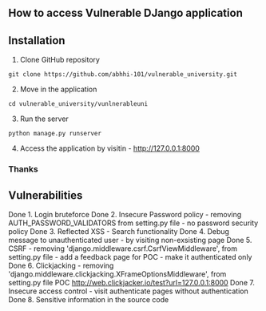 ## How to access Vulnerable DJango application

## Installation
1. Clone GitHub repository

``git clone https://github.com/abhhi-101/vulnerable_university.git``

2. Move in the application

``cd vulnerable_university/vunlnerableuni``

3. Run the server 

``python manage.py runserver``

4. Access the application by visitin - http://127.0.0.1:8000

### Thanks

## Vulnerabilities
Done 1. Login bruteforce 
Done 2. Insecure Password policy - removing AUTH_PASSWORD_VALIDATORS from setting.py file
    - no password security policy
Done 3. Reflected XSS - Search functionality
Done 4. Debug message to unauthenticated user - by visiting non-exsisting page
Done 5. CSRF - removing 'django.middleware.csrf.CsrfViewMiddleware', from setting.py file
    - add a feedback page for POC - make it authenticated only
Done 6. Clickjacking - removing 'django.middleware.clickjacking.XFrameOptionsMiddleware', from setting.py file
    POC http://web.clickjacker.io/test?url=127.0.0.1:8000
Done 7. Insecure access control - visit authenticate pages without authentication
Done 8. Sensitive information in the source code